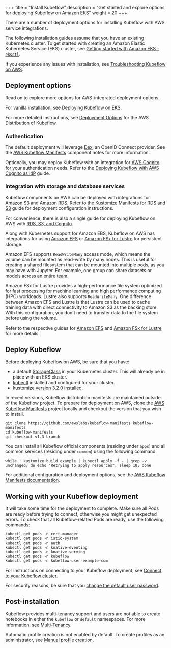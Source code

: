 +++
title = "Install Kubeflow"
description = "Get started and explore options for deploying Kubeflow on Amazon EKS"
weight = 20
+++

There are a number of deployment options for installing Kubeflow with AWS service integrations.

The following installation guides assume that you have an existing Kubernetes cluster. To get started with creating an Amazon Elastic Kubernetes Service (EKS) cluster, see [Getting started with Amazon EKS - `eksctl`](https://docs.aws.amazon.com/eks/latest/userguide/getting-started-eksctl.html). 

If you experience any issues with installation, see [Troubleshooting Kubeflow on AWS](/docs/distributions/aws/troubleshooting-aws).

## Deployment options

Read on to explore more options for AWS-integrated deployment options. 

For vanilla installation, see [Deploying Kubeflow on EKS](https://github.com/awslabs/kubeflow-manifests/tree/main/docs/deployment/vanilla). 

For more detailed instructions, see [Deployment Options](https://github.com/awslabs/kubeflow-manifests/tree/main/docs/deployment#deployment-options) for the AWS Distribution of Kubeflow.

### Authentication

The default deployment will leverage [Dex](https://dexidp.io/), an OpenID Connect provider. See the [AWS Kubeflow Manifests](https://github.com/awslabs/kubeflow-manifests#dex) component notes for more information.

Optionally, you may deploy Kubeflow with an integration for [AWS Cognito](https://aws.amazon.com/cognito/) for your authentication needs. Refer to the [Deploying Kubeflow with AWS Cognito as idP](https://github.com/awslabs/kubeflow-manifests/tree/v1.3-branch/distributions/aws/examples/cognito) guide.

### Integration with storage and database services

Kubeflow components on AWS can be deployed with integrations for [Amazon S3](https://aws.amazon.com/s3/) and [Amazon RDS](https://aws.amazon.com/rds/). Refer to the [Kustomize Manifests for RDS and S3](https://github.com/awslabs/kubeflow-manifests/tree/v1.3-branch/distributions/aws/examples/rds-s3) guide for deployment configuration instructions.

For convenience, there is also a single guide for deploying Kubeflow on AWS with [RDS, S3, and Cognito](https://github.com/awslabs/kubeflow-manifests/tree/v1.3-branch/distributions/aws/examples/cognito-rds-s3).

Along with Kubernetes support for Amazon EBS, Kubeflow on AWS has integrations for using [Amazon EFS](https://aws.amazon.com/efs/) or [Amazon FSx for Lustre](https://aws.amazon.com/fsx/lustre/) for persistent storage.

Amazon EFS supports `ReadWriteMany` access mode, which means the volume can be mounted as read-write by many nodes. This is useful for creating a shared filesystem that can be mounted into multiple pods, as you may have with Jupyter. For example, one group can share datasets or models across an entire team.

Amazon FSx for Lustre provides a high-performance file system optimized for fast processing for machine learning and high performance computing (HPC) workloads.  Lustre also supports `ReadWriteMany`. One difference between Amazon EFS and Lustre is that Lustre can be used to cache training data with direct connectivity to Amazon S3 as the backing store. With this configuration, you don't need to transfer data to the file system before using the volume.

Refer to the respective guides for [Amazon EFS](https://github.com/awslabs/kubeflow-manifests/tree/v1.3-branch/distributions/aws/examples/storage/efs) and [Amazon FSx for Lustre](https://github.com/awslabs/kubeflow-manifests/tree/v1.3-branch/distributions/aws/examples/storage/fsx-for-lustre) for more details.

## Deploy Kubeflow

Before deploying Kubeflow on AWS, be sure that you have: 

* a default [StorageClass](https://kubernetes.io/docs/concepts/storage/storage-classes/) in your Kubernetes cluster. This will already be in place with an EKS cluster.
* [kubectl](https://kubernetes.io/docs/tasks/tools/#kubectl) installed and configured for your cluster.
* kustomize [version 3.2.0](https://github.com/kubernetes-sigs/kustomize/releases/tag/v3.2.0) installed.

In recent versions, Kubeflow distribution manifests are maintained outside of the Kubeflow project. To prepare for deployment on AWS, clone the [AWS Kubeflow Manifests](https://github.com/awslabs/kubeflow-manifests) project locally and checkout the version that you wish to install.

```shell
git clone https://github.com/awslabs/kubeflow-manifests kubeflow-manifests
cd kubeflow-manifests
git checkout v1.3-branch
```

You can install all Kubeflow official components (residing under `apps`) and all common services (residing under `common`) using the following command:

```shell
while ! kustomize build example | kubectl apply -f - | grep -v unchanged; do echo "Retrying to apply resources"; sleep 10; done
```

For additional configuration and deployment options, see the [AWS Kubeflow Manifests documentation](https://github.com/awslabs/kubeflow-manifests/#installation).

## Working with your Kubeflow deployment

It will take some time for the deployment to complete. Make sure all Pods are ready before trying to connect, otherwise you might get unexpected errors. To check that all Kubeflow-related Pods are ready, use the following commands:

```shell
kubectl get pods -n cert-manager
kubectl get pods -n istio-system
kubectl get pods -n auth
kubectl get pods -n knative-eventing
kubectl get pods -n knative-serving
kubectl get pods -n kubeflow
kubectl get pods -n kubeflow-user-example-com
```

For instructions on connecting to your Kubeflow deployment, see [Connect to your Kubeflow cluster](https://github.com/awslabs/kubeflow-manifests/#connect-to-your-kubeflow-cluster).

For security reasons, be sure that you [change the default user password](https://github.com/awslabs/kubeflow-manifests/#change-default-user-password).

## Post-installation

Kubeflow provides multi-tenancy support and users are not able to create notebooks in either the `kubeflow` or `default` namespaces. For more information, see [Multi-Tenancy](https://www.kubeflow.org/docs/components/multi-tenancy/). 

Automatic profile creation is not enabled by default. To create profiles as an administrator, see [Manual profile creation](https://www.kubeflow.org/docs/components/multi-tenancy/getting-started/#manual-profile-creation).

